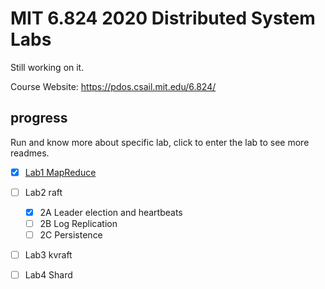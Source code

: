 # MIT 6.824 2020 Distributed System Labs 

Still working on it.

Course Website: https://pdos.csail.mit.edu/6.824/

## progress

Run and know more about specific lab, click to enter the lab to see more readmes.

- [x] [Lab1 MapReduce](https://github.com/Veeupup/6.824-labs-2020/tree/master/src/mr)
- [ ] Lab2 raft
    - [x] 2A Leader election and heartbeats
    - [ ] 2B Log Replication
    - [ ] 2C Persistence
- [ ] Lab3 kvraft
- [ ] Lab4 Shard

